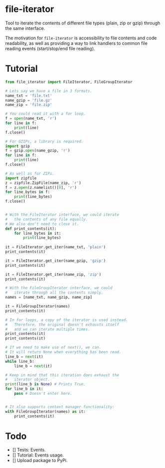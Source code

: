 # file-iterator
Tool to iterate the contents of different file types (plain, zip or gzip) through the same interface.

The motivation for `file-iterator` is accessibility to file contents and code readability, as well as 
providing a way to link handlers to common file reading events (start/stop/end file reading).

# Tutorial
```python
from file_iterator import FileIterator, FileGroupIterator

# Lets say we have a file in 3 formats.
name_txt = 'file.txt'
name_gzip = 'file.gz'
name_zip = 'file.zip'

# You could read it with a for loop.
f = open(name_txt, 'r')
for line in f:
    print(line)
f.close()

# For GZIPs, a library is required.
import gzip
f = gzip.open(name_gzip, 'r')
for line in f:
    print(line)
f.close()

# As well as for ZIPs.
import zipfile
z = zipfile.ZipFile(name_zip, 'r')
f = z.open(z.namelist()[0], 'r')
for line_bytes in f:
    print(line_bytes)
f.close()


# With the FileIterator interface, we could iterate
#   the contents of any file equally. 
# We also don't need to close it.
def print_contents(it):
    for line_bytes in it:
        print(line_bytes)
        
it = FileIterator.get_iter(name_txt, 'plain')
print_contents(it)

it = FileIterator.get_iter(name_gzip, 'gzip')
print_contents(it)

it = FileIterator.get_iter(name_zip, 'zip')
print_contents(it)

# With the FileGroupIterator interface, we could 
#   iterate through all the contents simply.
names = [name_txt, name_gzip, name_zip]

it = FileGroupIterator(names)
print_contents(it)

# In for loops, a copy of the iterator is used instead. 
#   Therefore, the original doesn't exhausts itself 
#   and we can iterate multiple times.
print_contents(it)
print_contents(it)

# If we need to make use of next(), we can.
# It will return None when everything has been read.
line_b = next(it)
while line_b:
    line_b = next(it)

# Keep in mind that this iteration does exhaust the
#   iterator object.
print(line_b is None) # Prints True.
for line_b in it:
    pass # Doesn't enter here.


# It also supports context manager functionality:
with FileGroupIterator(names) as it:
    print_contents(it)

```

# Todo
- [] Tests: Events.
- [] Tutorial: Events usage.
- [] Upload package to PyPi.